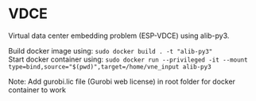 # VDCE

Virtual data center embedding problem (ESP-VDCE) using alib-py3.

Build docker image using: `sudo docker build . -t "alib-py3"`\
Start docker container using: `sudo docker run --privileged -it --mount type=bind,source="$(pwd)",target=/home/vne_input alib-py3`

Note: Add gurobi.lic file (Gurobi web license) in root folder for docker container to work
